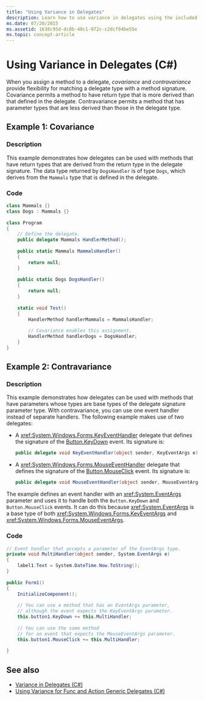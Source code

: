 ```yaml
---
title: "Using Variance in Delegates"
description: Learn how to use variance in delegates using the included covariance and contravariance code examples.
ms.date: 07/20/2015
ms.assetid: 1638c95d-dc8b-40c1-972c-c2dcf84be55e
ms.topic: concept-article
---
```

# Using Variance in Delegates (C#)

When you assign a method to a delegate, *covariance* and *contravariance* provide flexibility for matching a delegate type with a method signature. Covariance permits a method to have return type that is more derived than that defined in the delegate. Contravariance permits a method that has parameter types that are less derived than those in the delegate type.  
  
## Example 1: Covariance  
  
### Description  

 This example demonstrates how delegates can be used with methods that have return types that are derived from the return type in the delegate signature. The data type returned by `DogsHandler` is of type `Dogs`, which derives from the `Mammals` type that is defined in the delegate.  
  
### Code  
  
```csharp  
class Mammals {}  
class Dogs : Mammals {}  
  
class Program  
{  
    // Define the delegate.  
    public delegate Mammals HandlerMethod();  
  
    public static Mammals MammalsHandler()  
    {  
        return null;  
    }  
  
    public static Dogs DogsHandler()  
    {  
        return null;  
    }  
  
    static void Test()  
    {  
        HandlerMethod handlerMammals = MammalsHandler;  
  
        // Covariance enables this assignment.  
        HandlerMethod handlerDogs = DogsHandler;  
    }  
}  
```  
  
## Example 2: Contravariance  
  
### Description

This example demonstrates how delegates can be used with methods that have parameters whose types are base types of the delegate signature parameter type. With contravariance, you can use one event handler instead of separate handlers. The following example makes use of two delegates:

- A <xref:System.Windows.Forms.KeyEventHandler> delegate that defines the signature of the [Button.KeyDown](xref:System.Windows.Forms.Control.KeyDown) event. Its signature is:

   ```csharp
   public delegate void KeyEventHandler(object sender, KeyEventArgs e)
   ```

- A <xref:System.Windows.Forms.MouseEventHandler> delegate that defines the signature of the [Button.MouseClick](xref:System.Windows.Forms.Control.MouseDown) event. Its signature is:

   ```csharp
   public delegate void MouseEventHandler(object sender, MouseEventArgs e)
   ```

The example defines an event handler with an <xref:System.EventArgs> parameter and uses it to handle both the `Button.KeyDown` and `Button.MouseClick` events. It can do this because <xref:System.EventArgs> is a base type of both <xref:System.Windows.Forms.KeyEventArgs>  and <xref:System.Windows.Forms.MouseEventArgs>.
  
### Code  
  
```csharp  
// Event handler that accepts a parameter of the EventArgs type.  
private void MultiHandler(object sender, System.EventArgs e)  
{  
    label1.Text = System.DateTime.Now.ToString();  
}  
  
public Form1()  
{  
    InitializeComponent();  
  
    // You can use a method that has an EventArgs parameter,  
    // although the event expects the KeyEventArgs parameter.  
    this.button1.KeyDown += this.MultiHandler;  
  
    // You can use the same method
    // for an event that expects the MouseEventArgs parameter.  
    this.button1.MouseClick += this.MultiHandler;  
  
}  
```  
  
## See also

- [Variance in Delegates (C#)](./variance-in-delegates.md)
- [Using Variance for Func and Action Generic Delegates (C#)](./using-variance-for-func-and-action-generic-delegates.md)
